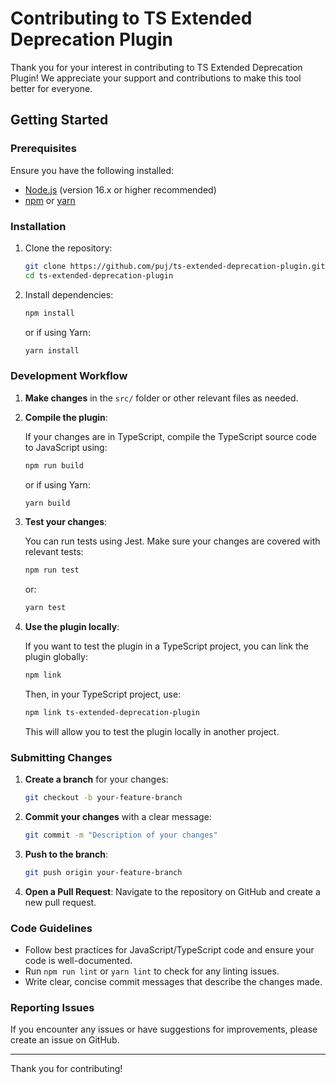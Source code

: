 # Contributing to TS Extended Deprecation Plugin

Thank you for your interest in contributing to TS Extended Deprecation Plugin! We appreciate your support and contributions to make this tool better for everyone.

## Getting Started

### Prerequisites

Ensure you have the following installed:

-   [Node.js](https://nodejs.org/) (version 16.x or higher recommended)
-   [npm](https://www.npmjs.com/) or [yarn](https://yarnpkg.com/)

### Installation

1. Clone the repository:

    ```bash
    git clone https://github.com/puj/ts-extended-deprecation-plugin.git
    cd ts-extended-deprecation-plugin
    ```

2. Install dependencies:

    ```bash
    npm install
    ```

    or if using Yarn:

    ```bash
    yarn install
    ```

### Development Workflow

1. **Make changes** in the `src/` folder or other relevant files as needed.

2. **Compile the plugin**:

    If your changes are in TypeScript, compile the TypeScript source code to JavaScript using:

    ```bash
    npm run build
    ```

    or if using Yarn:

    ```bash
    yarn build
    ```

3. **Test your changes**:

    You can run tests using Jest. Make sure your changes are covered with relevant tests:

    ```bash
    npm run test
    ```

    or:

    ```bash
    yarn test
    ```

4. **Use the plugin locally**:

    If you want to test the plugin in a TypeScript project, you can link the plugin globally:

    ```bash
    npm link
    ```

    Then, in your TypeScript project, use:

    ```bash
    npm link ts-extended-deprecation-plugin
    ```

    This will allow you to test the plugin locally in another project.

### Submitting Changes

1. **Create a branch** for your changes:

    ```bash
    git checkout -b your-feature-branch
    ```

2. **Commit your changes** with a clear message:

    ```bash
    git commit -m "Description of your changes"
    ```

3. **Push to the branch**:

    ```bash
    git push origin your-feature-branch
    ```

4. **Open a Pull Request**: Navigate to the repository on GitHub and create a new pull request.

### Code Guidelines

-   Follow best practices for JavaScript/TypeScript code and ensure your code is well-documented.
-   Run `npm run lint` or `yarn lint` to check for any linting issues.
-   Write clear, concise commit messages that describe the changes made.

### Reporting Issues

If you encounter any issues or have suggestions for improvements, please create an issue on GitHub.

---

Thank you for contributing!
